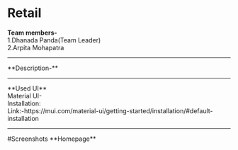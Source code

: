 # Retail
**Team members-**<br>
1.Dhanada Panda(Team Leader)<br>
2.Arpita Mohapatra
<hr>
**Description-**
<br>
<hr>
**Used UI**<br>
Material UI-<br>
Installation:<br>
Link:-https://mui.com/material-ui/getting-started/installation/#default-installation
<hr>
#Screenshots
**Homepage**
<br>
